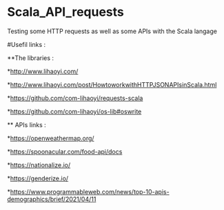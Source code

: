 # Scala_API_requests
Testing some HTTP requests as well as some APIs with the Scala langage 

#Usefil links :

**The libraries :

*http://www.lihaoyi.com/

*http://www.lihaoyi.com/post/HowtoworkwithHTTPJSONAPIsinScala.html

*https://github.com/com-lihaoyi/requests-scala

*https://github.com/com-lihaoyi/os-lib#oswrite

** APIs links :

*https://openweathermap.org/

*https://spoonacular.com/food-api/docs

*https://nationalize.io/

*https://genderize.io/

*https://www.programmableweb.com/news/top-10-apis-demographics/brief/2021/04/11
